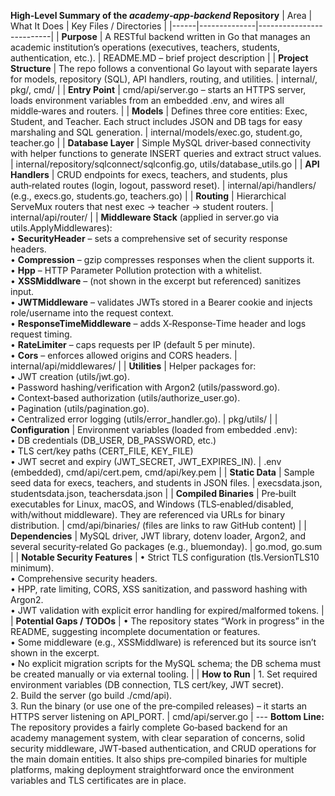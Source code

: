 **High‑Level Summary of the *academy‑app‑backend* Repository** | Area | What It Does | Key Files / Directories | |------|--------------|--------------------------| | **Purpose** | A RESTful backend written in Go that manages an academic institution’s operations (executives, teachers, students, authentication, etc.). | README.MD – brief project description | | **Project Structure** | The repo follows a conventional Go layout with separate layers for models, repository (SQL), API handlers, routing, and utilities. | internal/, pkg/, cmd/ | | **Entry Point** | cmd/api/server.go – starts an HTTPS server, loads environment variables from an embedded .env, and wires all middle‑wares and routers. | | **Models** | Defines three core entities: Exec, Student, and Teacher. Each struct includes JSON and DB tags for easy marshaling and SQL generation. | internal/models/exec.go, student.go, teacher.go | | **Database Layer** | Simple MySQL driver‑based connectivity with helper functions to generate INSERT queries and extract struct values. | internal/repository/sqlconnect/sqlconfig.go, utils/database_utils.go | | **API Handlers** | CRUD endpoints for execs, teachers, and students, plus auth‑related routes (login, logout, password reset). | internal/api/handlers/ (e.g., execs.go, students.go, teachers.go) | | **Routing** | Hierarchical ServeMux routers that nest exec → teacher → student routers. | internal/api/router/ | | **Middleware Stack** (applied in server.go via utils.ApplyMiddlewares):<br>• **SecurityHeader** – sets a comprehensive set of security response headers.<br>• **Compression** – gzip compresses responses when the client supports it.<br>• **Hpp** – HTTP Parameter Pollution protection with a whitelist.<br>• **XSSMiddlware** – (not shown in the excerpt but referenced) sanitizes input.<br>• **JWTMiddleware** – validates JWTs stored in a Bearer cookie and injects role/username into the request context.<br>• **ResponseTimeMiddleware** – adds X‑Response‑Time header and logs request timing.<br>• **RateLimiter** – caps requests per IP (default 5 per minute).<br>• **Cors** – enforces allowed origins and CORS headers. | internal/api/middlewares/ | | **Utilities** | Helper packages for:<br>• JWT creation (utils/jwt.go).<br>• Password hashing/verification with Argon2 (utils/password.go).<br>• Context‑based authorization (utils/authorize_user.go).<br>• Pagination (utils/pagination.go).<br>• Centralized error logging (utils/error_handler.go). | pkg/utils/ | | **Configuration** | Environment variables (loaded from embedded .env):<br>• DB credentials (DB_USER, DB_PASSWORD, etc.)<br>• TLS cert/key paths (CERT_FILE, KEY_FILE)<br>• JWT secret and expiry (JWT_SECRET, JWT_EXPIRES_IN). | .env (embedded), cmd/api/cert.pem, cmd/api/key.pem | | **Static Data** | Sample seed data for execs, teachers, and students in JSON files. | execsdata.json, studentsdata.json, teachersdata.json | | **Compiled Binaries** | Pre‑built executables for Linux, macOS, and Windows (TLS‑enabled/disabled, with/without middleware). They are referenced via URLs for binary distribution. | cmd/api/binaries/ (files are links to raw GitHub content) | | **Dependencies** | MySQL driver, JWT library, dotenv loader, Argon2, and several security‑related Go packages (e.g., bluemonday). | go.mod, go.sum | | **Notable Security Features** | • Strict TLS configuration (tls.VersionTLS10 minimum).<br>• Comprehensive security headers.<br>• HPP, rate limiting, CORS, XSS sanitization, and password hashing with Argon2.<br>• JWT validation with explicit error handling for expired/malformed tokens. | | **Potential Gaps / TODOs** | • The repository states “Work in progress” in the README, suggesting incomplete documentation or features.<br>• Some middleware (e.g., XSSMiddlware) is referenced but its source isn’t shown in the excerpt.<br>• No explicit migration scripts for the MySQL schema; the DB schema must be created manually or via external tooling. | | **How to Run** | 1. Set required environment variables (DB connection, TLS cert/key, JWT secret).<br>2. Build the server (go build ./cmd/api).<br>3. Run the binary (or use one of the pre‑compiled releases) – it starts an HTTPS server listening on API_PORT. | cmd/api/server.go | --- **Bottom Line:** The repository provides a fairly complete Go‑based backend for an academy management system, with clear separation of concerns, solid security middleware, JWT‑based authentication, and CRUD operations for the main domain entities. It also ships pre‑compiled binaries for multiple platforms, making deployment straightforward once the environment variables and TLS certificates are in place.